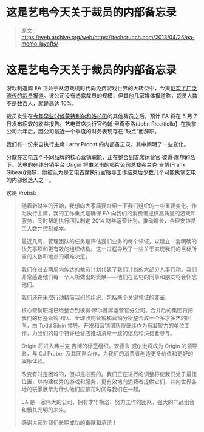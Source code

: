 # 这是艺电今天关于裁员的内部备忘录

> 原文：<https://web.archive.org/web/https://techcrunch.com/2013/04/25/ea-memo-layoffs/>

# 这是艺电今天关于裁员的内部备忘录

游戏制造商 EA 正处于从游戏机时代向免费游戏世界的大转型中，今天[证实了广泛流传的裁员报道](https://web.archive.org/web/20230326030908/http://www.ea.com/news/ea-organizational-update)。该公司没有透露裁员的规模，但其他几家媒体报道称，裁员人数不是数百人，就是高达 10%。

裁员发生在[今年早些时候蒙特利尔和洛杉矶](https://web.archive.org/web/20230326030908/http://www.ea.com/news/transition-is-our-friend)的其他裁员之后，预计 EA 将在 5 月 7 日发布疲软的收益报告。艺电首席执行官约翰·里奇泰洛(John Riccitiello】在执掌公司六年后，因公司最近一个季度的财务表现存在“缺点”而辞职。

我们有一份来自执行主席 Larry Probst 的内部备忘录，其中阐明了一些变化。

分散在艺电五个不同品牌的核心营销职能，正在整合到首席运营官·彼得·摩尔的名下。艺电的在线分销平台 Origin 将由艺电的唱片公司总裁弗兰克·吉博(Frank Gibeau)领导，他被认为是艺电首席执行官搜寻工作结束后少数几个可能执掌艺电的内部候选人之一。

这是 Probst:

> 随着新财年的开始，我想向大家简要介绍一下我们组织的一些重要变化。作为执行主席，我的工作重点是确保 EA 向我们的消费者提供高质量的游戏和服务，同时帮助执行团队制定 2014 财年运营计划，推动增长，合理安排员工人数并控制成本。
> 
> 最近几周，管理团队的任务是评估我们业务的每个领域，以建立一套明确的优先事项和更有效的组织结构。这一过程导致了一些关于实现我们的目标所需的人数和地点的艰难决定。
> 
> 我们在过去两周内传达的裁员计划代表了我们计划的大部分人事行动。我们非常感谢他们每一个人所做出的贡献——他们在艺电的同事和朋友将会怀念他们。
> 
> 我们还在采取行动精简我们的组织，包括两个关键领域的变革:
> 
> 核心营销职能已经整合到彼得·摩尔首席运营官分公司。合并后的集团将把我们的标签营销团队、全球收购营销和营销分析整合成一个多才多艺的团队，由 Todd Sitrin 领导。开发和营销团队将继续作为有凝聚力的单位工作，为我们的每个特许经营店推动清晰一致的信息和消费者参与。
> 
> Origin 将进入弗兰克·吉博的标签组织。安德鲁·威尔逊将成为 Origin 的领导者，与 CJ Prober 及其团队合作，为我们的消费者创造更多价值和更好的娱乐体验。
> 
> 改变有时是困难的，但却是必要的。我们正在进行的调整将使我们处于最佳位置，以构建优秀的游戏和服务，更有效地向消费者提供它们，并向世界各地的玩家展示为什么他们应该花时间与我们在一起。
> 
> EA 是一家伟大的公司，拥有才华横溢、努力工作的团队，强大的产品组合和极其光明的未来。
> 
> 感谢大家对我们长期成功的奉献和承诺！
